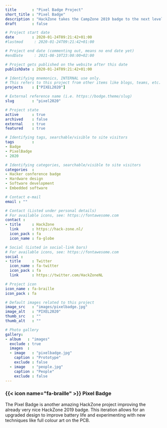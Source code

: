 ```yaml
---
title       : "Pixel Badge Project"
short_title : "Pixel Badge"
description : "HackZone takes the CampZone 2019 badge to the next level."
draft       : false

# Project start date
date        : 2020-01-24T09:21:42+01:00
#lastmod     : 2020-01-24T09:21:42+01:00

# Project end date (commenting out, means no end date yet)
#endDate     : 2021-08-10T23:00:00+02:00

# Project gets published on the website after this date
publishDate : 2020-01-24T09:21:42+01:00

# Identifying mnemonics, INTERNAL use only.
# This refers to this project from other items like blogs, teams, etc.
projects    : ["PIXEL2020"]

# External reference name (i.e. https://bodge.theme/slug)
slug        : "pixel2020"

# Project state
active      : true
archived    : false
external    : true
featured    : true

# Identifying tags, searchable/visible to site visitors
tags        :
- Badge
- PixelBadge
- 2020

# Identifying categories, searchable/visible to site visitors
categories  :
- Hacker conference badge
- Hardware design
- Software development
- Embedded software

# Contact e-mail
email : ""

# Contact (Listed under personal details)
# For available icons, see: https://fontawesome.com
contact :
- title     : HackZone
  link      : https://hack-zone.nl/
  icon_pack : fa
  icon_name : fa-globe

# Social (Listed in social-link bars)
# For available icons, see: https://fontawesome.com
social :
- title     : Twitter
  icon_name : fa-twitter
  icon_pack : fa
  link      : https://twitter.com/HackZoneNL

# Project icon
icon_name : fa-braille
icon_pack : fa

# Default images related to this project
image_src   : "images/pixelbadge.jpg"
image_alt   : "PIXEL2020"
thumb_src   : ""
thumb_alt   : ""

# Photo gallery
gallery:
- album   : "images"
  exclude : true
  images  :
  - image   : "pixelbadge.jpg"
    caption : "Prototype"
    exclude : false
  - image   : "people.jpg"
    caption : "People"
    exclude : false
---
```


### {{< icon name="fa-braille" >}} Pixel Badge

The Pixel Badge is another amazing HackZone project improving the already very nice HackZone 2019 badge. This iteration allows for an upgraded design to improve battery life and experimenting with new techniques like full colour art on the PCB.
